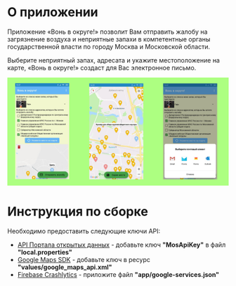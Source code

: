 # О приложении

Приложение «Вонь в округе!» позволит Вам отправить жалобу на загрязнение воздуха и неприятные запахи в компетентные органы государственной власти по городу Москва и Московской области.

Выберите неприятный запах, адресата и укажите местоположение на карте, «Вонь в округе!» создаст для Вас электронное письмо.

![Экраны приложения](/docs/app_screens.png)

# Инструкция по сборке

Необходимо предоставить следующие ключи API:
- [API Портала открытых данных](https://apidata.mos.ru) - добавьте ключ **"MosApiKey"** в файл **"local.properties"**
- [Google Maps SDK](https://console.cloud.google.com/apis) - добавьте ключ в ресурс **"values/google_maps_api.xml"**
- [Firebase Crashlytics](https://console.firebase.google.com/) - приложите файл **"app/google-services.json"**